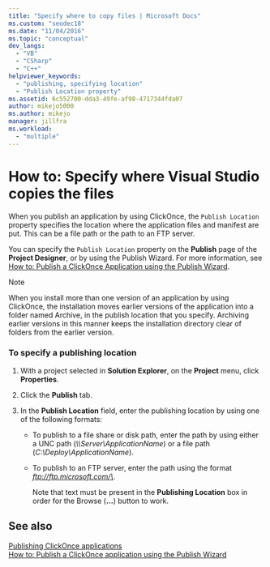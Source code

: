 ```yaml
---
title: "Specify where to copy files | Microsoft Docs"
ms.custom: "seodec18"
ms.date: "11/04/2016"
ms.topic: "conceptual"
dev_langs: 
  - "VB"
  - "CSharp"
  - "C++"
helpviewer_keywords: 
  - "publishing, specifying location"
  - "Publish Location property"
ms.assetid: 6c552700-dda3-49fe-af98-4717344fda07
author: mikejo5000
ms.author: mikejo
manager: jillfra
ms.workload: 
  - "multiple"
---
```

# How to: Specify where Visual Studio copies the files
When you publish an application by using ClickOnce, the `Publish Location` property specifies the location where the application files and manifest are put. This can be a file path or the path to an FTP server.  
  
 You can specify the `Publish Location` property on the **Publish** page of the **Project Designer**, or by using the Publish Wizard. For more information, see [How to: Publish a ClickOnce Application using the Publish Wizard](../deployment/how-to-publish-a-clickonce-application-using-the-publish-wizard.md).  
  
> [!NOTE]
>  When you install more than one version of an application by using ClickOnce, the installation moves earlier versions of the application into a folder named Archive, in the publish location that you specify. Archiving earlier versions in this manner keeps the installation directory clear of folders from the earlier version.  
  
### To specify a publishing location  
  
1. With a project selected in **Solution Explorer**, on the **Project** menu, click **Properties**.  
  
2. Click the **Publish** tab.  
  
3. In the **Publish Location** field, enter the publishing location by using one of the following formats:  
  
   - To publish to a file share or disk path, enter the path by using either a UNC path (*\\\Server\ApplicationName*) or a file path (*C:\Deploy\ApplicationName*).  
  
   - To publish to an FTP server, enter the path using the format <em>ftp://ftp.microsoft.com/\<ApplicationName></em>.  
  
     Note that text must be present in the **Publishing Location** box in order for the Browse (**...**) button to work.  
  
## See also  
 [Publishing ClickOnce applications](../deployment/publishing-clickonce-applications.md)   
 [How to: Publish a ClickOnce application using the Publish Wizard](../deployment/how-to-publish-a-clickonce-application-using-the-publish-wizard.md)
